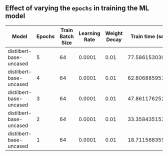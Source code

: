 ## Effect of varying the `epochs` in training the ML model


| Model                    | Epochs | Train Batch Size | Learning Rate | Weight Decay | Train time (seconds) | Accuracy           | F1 score  |
|--------------------------|--------|------------------|---------------|--------------|----------------------|--------------------|-----------|
| distilbert-base-uncased  | 5      | 64               | 0.0001        | 0.01         | 77.58615303039551  | 0.938     |0.936082474226804 |
| distilbert-base-uncased  | 4      | 64               | 0.0001        | 0.01         | 62.806885957717896 | 0.926     |0.9227557411273486|
| distilbert-base-uncased  | 3      | 64               | 0.0001        | 0.01         | 47.86117625236511  | 0.932     |0.9282700421940928 | 
| distilbert-base-uncased  | 2      | 64               | 0.0001        | 0.01         | 33.35843515396118  | 0.91      |0.9087221095334684 |
| distilbert-base-uncased  | 1      | 64               | 0.0001        | 0.01         | 18.711568355560303 | 0.888     |0.8833333333333333 |
